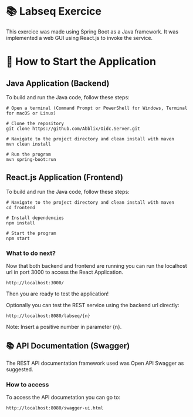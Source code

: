 # 📚 Labseq Exercice 

This exercice was made using Spring Boot as a Java framework.
It was implemented a web GUI using React.js to invoke the service.

# 📝 How to Start the Application

## Java Application (Backend)

To build and run the Java code, follow these steps:

```shell
# Open a terminal (Command Prompt or PowerShell for Windows, Terminal for macOS or Linux)

# Clone the repository
git clone https://github.com/Abblix/Oidc.Server.git

# Navigate to the project directory and clean install with maven
mvn clean install

# Run the program
mvn spring-boot:run
```

## React.js Application (Frontend)

To build and run the Java code, follow these steps:

```shell
# Navigate to the project directory and clean install with maven
cd frontend

# Install dependencies
npm install

# Start the program
npm start
```

### What to do next?

Now that both backend and frontend are running you can run the localhost url in port 3000 to access the React Application.

```shell
http://localhost:3000/
```

Then you are ready to test the application!

Optionally you can test the REST service using the backend url directly:

```shell
http://localhost:8080/labseq/{n}
```

Note: Insert a positive number in parameter {n}.

## 📚 API Documentation (Swagger)

The REST API documentation framework used was Open API Swagger as suggested.

### How to access

To access the API documetation you can go to:

```shell
http://localhost:8080/swagger-ui.html
```